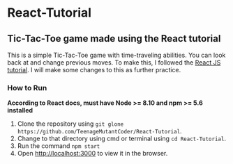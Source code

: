 # React-Tutorial
## Tic-Tac-Toe game made using the React tutorial

This is a simple Tic-Tac-Toe game with time-traveling abilities. You can look back at and change previous moves. 
To make this, I followed the [React JS tutorial](https://reactjs.org/tutorial/tutorial.html). I will make some changes to this as further practice.

### How to Run
**According to React docs, must have Node >= 8.10 and npm >= 5.6 installed**
1. Clone the repository using `git glone https://github.com/TeenageMutantCoder/React-Tutorial`.
2. Change to that directory using cmd or terminal using `cd React-Tutorial`.
3. Run the command `npm start`
4. Open [http://localhost:3000](http://localhost:3000) to view it in the browser.